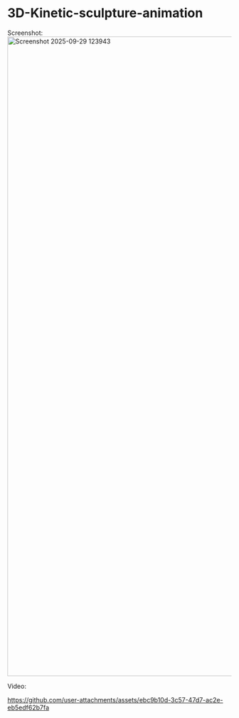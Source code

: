 # 3D-Kinetic-sculpture-animation

Screenshot:
<img width="2558" height="1438" alt="Screenshot 2025-09-29 123943" src="https://github.com/user-attachments/assets/ab27df0c-09a3-4c83-906d-0448fb8ef791" />


Video:

https://github.com/user-attachments/assets/ebc9b10d-3c57-47d7-ac2e-eb5edf62b7fa


